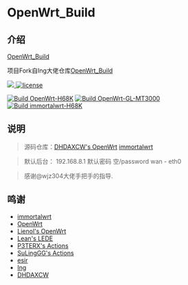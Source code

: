 # OpenWrt_Build

## 介绍  
[OpenWrt_Build](https://github.com/leesonaa/OpenWrt_Build)

项目Fork自Ing大佬仓库[OpenWrt_Build](https://github.com/wjz304/OpenWrt_Build)

<!-- version -->
<a href="https://github.com/leesonaa/OpenWrt_Build/releases">
<img src="https://img.shields.io/github/release-pre/leesonaa/OpenWrt_Build.svg?style=flat" >
</a>
<!-- license -->
<a href="https://github.com/leesonaa/OpenWrt_Build">
<img src="https://img.shields.io/github/license/mashape/apistatus.svg?style=flat" alt="license"/>
</a>

[![Build OpenWrt-H68K](https://github.com/leesonaa/OpenWrt_Build/actions/workflows/h68k.yml/badge.svg)](https://github.com/leesonaa/OpenWrt_Build/actions/workflows/h68k.yml)
[![Build OpenWrt-GL-MT3000](https://github.com/leesonaa/OpenWrt_Build/actions/workflows/gl-mt3000.yml/badge.svg)](https://github.com/leesonaa/OpenWrt_Build/actions/workflows/gl-mt3000.yml)
[![Build immortalwrt-H68K](https://github.com/leesonaa/OpenWrt_Build/actions/workflows/immortalwrt-h68k.yml/badge.svg)](https://github.com/leesonaa/OpenWrt_Build/actions/workflows/immortalwrt-h68k.yml)


## 说明

>源码仓库：[DHDAXCW's OpenWrt](https://github.com/DHDAXCW/lede-rockchip) [immortalwrt](https://github.com/immortalwrt/immortalwrt)

>默认后台： 192.168.8.1 默认密码 空/password wan - eth0

>感谢@wjz304大佬手把手的指导.


## 鸣谢
- [immortalwrt](https://github.com/immortalwrt/immortalwrt)
- [OpenWrt](https://github.com/openwrt/openwrt)
- [Lienol's OpenWrt](https://github.com/Lienol/openwrt)
- [Lean's LEDE](https://github.com/coolsnowwolf/lede)
- [P3TERX's Actions](https://github.com/P3TERX/Actions-OpenWrt)
- [SuLingGG's Actions](https://github.com/SuLingGG/OpenWrt-Rpi)
- [esir](https://github.com/esirplayground)
- [Ing](https://github.com/wjz304/OpenWrt_Build)
- [DHDAXCW](https://github.com/DHDAXCW/lede-rockchip) 
